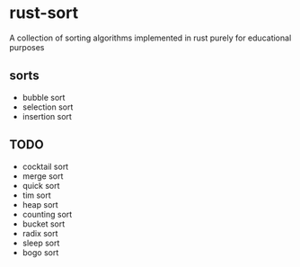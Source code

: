 # rust-sort

A collection of sorting algorithms implemented in rust purely for educational purposes

## sorts

- bubble sort
- selection sort
- insertion sort

## TODO

- cocktail sort
- merge sort
- quick sort
- tim sort
- heap sort
- counting sort
- bucket sort
- radix sort
- sleep sort
- bogo sort

